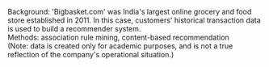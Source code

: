 Background: 'Bigbasket.com' was India's largest online grocery and food store established in 2011. In this case, customers' historical transaction data is used to build a recommender system. \
Methods: association rule mining, content-based recommendation \
(Note: data is created only for academic purposes, and is not a true reflection of the company's operational situation.)
